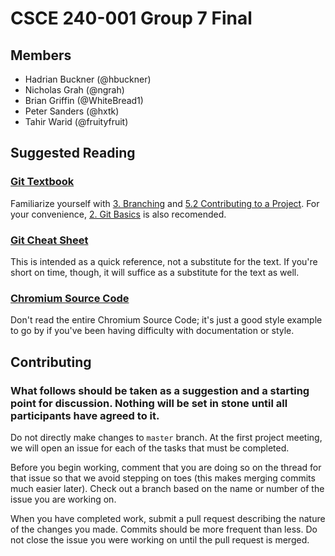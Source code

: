 # CSCE 240-001 Group 7 Final

## Members

- Hadrian Buckner (@hbuckner)
- Nicholas Grah (@ngrah)
- Brian Griffin (@WhiteBread1)
- Peter Sanders (@hxtk)
- Tahir Warid (@fruityfruit)

## Suggested Reading

### [Git Textbook](https://git-scm.com/book/en/v2)

Familiarize yourself with [3. Branching](https://git-scm.com/book/en/v2/Git-Branching-Branches-in-a-Nutshell) and [5.2 Contributing to a Project](https://git-scm.com/book/en/v2/Distributed-Git-Contributing-to-a-Project). For your convenience, [2. Git Basics](https://git-scm.com/book/en/v2/Git-Basics-Getting-a-Git-Repository) is also recomended.

### [Git Cheat Sheet](https://www.linux.com/learn/your-real-world-git-cheat-sheet)

This is intended as a quick reference, not a substitute for the text. If you're short on time, though, it will suffice as a substitute for the text as well.

### [Chromium Source Code](https://chromium.googlesource.com/chromium/src.git/+/master)

Don't read the entire Chromium Source Code; it's just a good style example to go by if you've been having difficulty with documentation or style.

## Contributing 

### What follows should be taken as a suggestion and a starting point for discussion. Nothing will be set in stone until all participants have agreed to it.

Do not directly make changes to `master` branch. At the first project meeting, we will open an issue for each of the tasks that must be completed.

Before you begin working, comment that you are doing so on the thread for that issue so that we avoid stepping on toes (this makes merging commits much easier later). Check out a branch based on the name or number of the issue you are working on.

When you have completed work, submit a pull request describing the nature of the changes you made. Commits should be more frequent than less. Do not close the issue you were working on until the pull request is merged.

